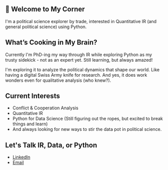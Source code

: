 ## 👋 Welcome to My Corner
I'm a political science explorer by trade, interested in Quantitative IR (and general political science) using Python.
  
## What’s Cooking in My Brain?
Currently I'm PhD-ing my way through IR while exploring Python as my trusty sidekick - not as an expert yet. 
Still learning, but always amazed!

I'm exploring it to analyze the political dynamics that shape our world. 
Like having a digital Swiss Army knife for research. 
And yes, it does work wonders even for qualitative analysis (who knew?).

## Current Interests

- Conflict & Cooperation Analysis
- Quantitative IR
- Python for Data Science (Still figuring out the ropes, but excited to break things and learn)
- And always looking for new ways to stir the data pot in political science.

## Let's Talk IR, Data, or Python

- [LinkedIn](https://www.linkedin.com/in/aanw/)
- [Email](mailto:ahmad.anwar@stud.uni-corvinus.hu)




<!---
aanpop/aanpop is a ✨ special ✨ repository because its `README.md` (this file) appears on your GitHub profile.
You can click the Preview link to take a look at your changes.
--->
